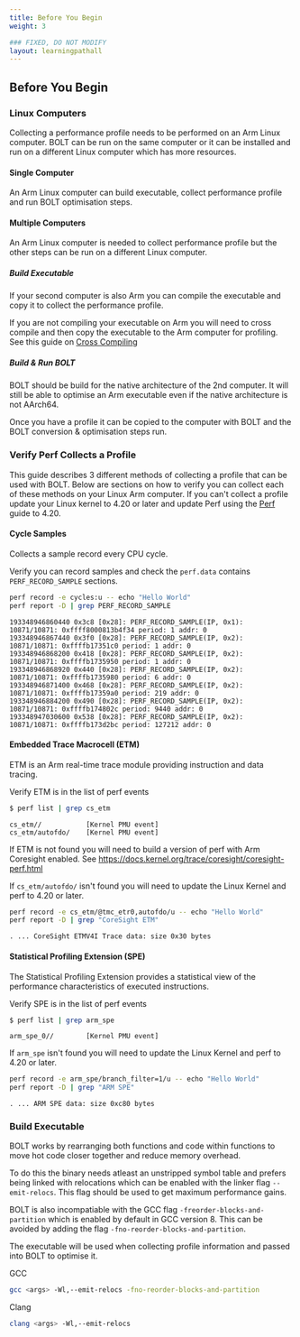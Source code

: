 ```yaml
---
title: Before You Begin
weight: 3

### FIXED, DO NOT MODIFY
layout: learningpathall
---
```


## Before You Begin

### Linux Computers

Collecting a performance profile needs to be performed on an Arm Linux computer. BOLT can be run on the same computer or it can be installed and run on a different Linux computer which has more resources.

#### Single Computer

An Arm Linux computer can build executable, collect performance profile and run BOLT optimisation steps.

#### Multiple Computers

An Arm Linux computer is needed to collect performance profile but the other steps can be run on a different Linux computer.

##### Build Executable

If your second computer is also Arm you can compile the executable and copy it to collect the  performance profile.

If you are not compiling your executable on Arm you will need to cross compile and then copy the executable to the Arm computer for profiling. See this guide on [Cross Compiling](/install-guides/gcc/cross/)

##### Build & Run BOLT

BOLT should be build for the native architecture of the 2nd computer. It will still be able to optimise an Arm executable even if the native architecture is not AArch64.

Once you have a profile it can be copied to the computer with BOLT and the BOLT conversion & optimisation steps run.

### Verify Perf Collects a Profile

This guide describes 3 different methods of collecting a profile that can be used with BOLT. Below are sections on how to verify you can collect each of these methods on your Linux Arm computer. If you can't collect a profile update your Linux kernel to 4.20 or later and update Perf using the [Perf](/install-guides/perf/) guide to 4.20.

#### Cycle Samples

Collects a sample record every CPU cycle. 

Verify you can record samples and check the `perf.data` contains `PERF_RECORD_SAMPLE` sections.

```bash { target="ubuntu:latest" }
perf record -e cycles:u -- echo "Hello World"
perf report -D | grep PERF_RECORD_SAMPLE
```

```output
193348946860440 0x3c8 [0x28]: PERF_RECORD_SAMPLE(IP, 0x1): 10871/10871: 0xffff8000813b4f34 period: 1 addr: 0
193348946867440 0x3f0 [0x28]: PERF_RECORD_SAMPLE(IP, 0x2): 10871/10871: 0xffffb17351c0 period: 1 addr: 0
193348946868200 0x418 [0x28]: PERF_RECORD_SAMPLE(IP, 0x2): 10871/10871: 0xffffb1735950 period: 1 addr: 0
193348946868920 0x440 [0x28]: PERF_RECORD_SAMPLE(IP, 0x2): 10871/10871: 0xffffb1735980 period: 6 addr: 0
193348946871400 0x468 [0x28]: PERF_RECORD_SAMPLE(IP, 0x2): 10871/10871: 0xffffb17359a0 period: 219 addr: 0
193348946884200 0x490 [0x28]: PERF_RECORD_SAMPLE(IP, 0x2): 10871/10871: 0xffffb174802c period: 9440 addr: 0
193348947030600 0x538 [0x28]: PERF_RECORD_SAMPLE(IP, 0x2): 10871/10871: 0xffffb173d2bc period: 127212 addr: 0
```

#### Embedded Trace Macrocell (ETM)

ETM is an Arm real-time trace module providing instruction and data tracing.

Verify ETM is in the list of perf events

```bash { target="ubuntu:latest" }
$ perf list | grep cs_etm
```

```output
cs_etm//           [Kernel PMU event]
cs_etm/autofdo/    [Kernel PMU event]
```

If ETM is not found you will need to build a version of perf with Arm Coresight enabled. See https://docs.kernel.org/trace/coresight/coresight-perf.html

If `cs_etm/autofdo/` isn't found you will need to update the Linux Kernel and perf to 4.20 or later.

```bash { target="ubuntu:latest" }
perf record -e cs_etm/@tmc_etr0,autofdo/u -- echo "Hello World"
perf report -D | grep "CoreSight ETM"
```

```output
. ... CoreSight ETMV4I Trace data: size 0x30 bytes
```

#### Statistical Profiling Extension (SPE)

The Statistical Profiling Extension provides a statistical view of the performance characteristics of executed instructions.

Verify SPE is in the list of perf events

```bash { target="ubuntu:latest" }
$ perf list | grep arm_spe
```

```output
arm_spe_0//        [Kernel PMU event]
```

If `arm_spe` isn't found you will need to update the Linux Kernel and perf to 4.20 or later.

```bash { target="ubuntu:latest" }
perf record -e arm_spe/branch_filter=1/u -- echo "Hello World"
perf report -D | grep "ARM SPE"
```

```output
. ... ARM SPE data: size 0xc80 bytes
```

### Build Executable

BOLT works by rearranging both functions and code within functions to move hot code closer together and reduce memory overhead.

To do this the binary needs atleast an unstripped symbol table and prefers being linked with relocations which can be enabled with the linker flag `--emit-relocs`. This flag should be used to get maximum performance gains.

BOLT is also incompatiable with the GCC flag `-freorder-blocks-and-partition` which is enabled by default in GCC version 8. This can be avoided by adding the flag `-fno-reorder-blocks-and-partition`.

The executable will be used when collecting profile information and passed into BOLT to optimise it.

GCC

```bash
gcc <args> -Wl,--emit-relocs -fno-reorder-blocks-and-partition
```

Clang

```bash
clang <args> -Wl,--emit-relocs
```
